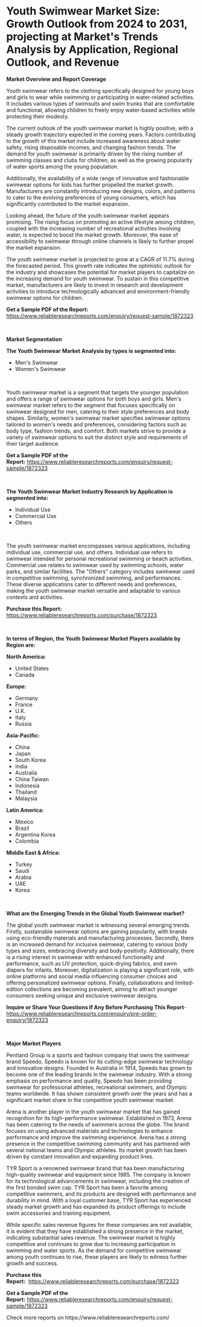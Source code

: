 <p><h1>Youth Swimwear Market Size: Growth Outlook from 2024 to 2031, projecting at Market's Trends Analysis by Application, Regional Outlook, and Revenue</h1></p><p><strong>Market Overview and Report Coverage</strong></p>
<p><p>Youth swimwear refers to the clothing specifically designed for young boys and girls to wear while swimming or participating in water-related activities. It includes various types of swimsuits and swim trunks that are comfortable and functional, allowing children to freely enjoy water-based activities while protecting their modesty.</p><p>The current outlook of the youth swimwear market is highly positive, with a steady growth trajectory expected in the coming years. Factors contributing to the growth of this market include increased awareness about water safety, rising disposable incomes, and changing fashion trends. The demand for youth swimwear is primarily driven by the rising number of swimming classes and clubs for children, as well as the growing popularity of water sports among the young population.</p><p>Additionally, the availability of a wide range of innovative and fashionable swimwear options for kids has further propelled the market growth. Manufacturers are constantly introducing new designs, colors, and patterns to cater to the evolving preferences of young consumers, which has significantly contributed to the market expansion.</p><p>Looking ahead, the future of the youth swimwear market appears promising. The rising focus on promoting an active lifestyle among children, coupled with the increasing number of recreational activities involving water, is expected to boost the market growth. Moreover, the ease of accessibility to swimwear through online channels is likely to further propel the market expansion.</p><p>The youth swimwear market is projected to grow at a CAGR of 11.7% during the forecasted period. This growth rate indicates the optimistic outlook for the industry and showcases the potential for market players to capitalize on the increasing demand for youth swimwear. To sustain in this competitive market, manufacturers are likely to invest in research and development activities to introduce technologically advanced and environment-friendly swimwear options for children.</p></p>
<p><strong>Get a Sample PDF of the Report:</strong> <a href="https://www.reliableresearchreports.com/enquiry/request-sample/1872323">https://www.reliableresearchreports.com/enquiry/request-sample/1872323</a></p>
<p>&nbsp;</p>
<p><strong>Market Segmentation</strong></p>
<p><strong>The Youth Swimwear Market Analysis by types is segmented into:</strong></p>
<p><ul><li>Men's Swimwear</li><li>Women's Swimwear</li></ul></p>
<p>&nbsp;</p>
<p><p>Youth swimwear market is a segment that targets the younger population and offers a range of swimwear options for both boys and girls. Men's swimwear market refers to the segment that focuses specifically on swimwear designed for men, catering to their style preferences and body shapes. Similarly, women's swimwear market specifies swimwear options tailored to women's needs and preferences, considering factors such as body type, fashion trends, and comfort. Both markets strive to provide a variety of swimwear options to suit the distinct style and requirements of their target audience.</p></p>
<p><strong>Get a Sample PDF of the Report:</strong>&nbsp;<a href="https://www.reliableresearchreports.com/enquiry/request-sample/1872323">https://www.reliableresearchreports.com/enquiry/request-sample/1872323</a></p>
<p>&nbsp;</p>
<p><strong>The Youth Swimwear Market Industry Research by Application is segmented into:</strong></p>
<p><ul><li>Individual Use</li><li>Commercial Use</li><li>Others</li></ul></p>
<p>&nbsp;</p>
<p><p>The youth swimwear market encompasses various applications, including individual use, commercial use, and others. Individual use refers to swimwear intended for personal recreational swimming or beach activities. Commercial use relates to swimwear used by swimming schools, water parks, and similar facilities. The "Others" category includes swimwear used in competitive swimming, synchronized swimming, and performances. These diverse applications cater to different needs and preferences, making the youth swimwear market versatile and adaptable to various contexts and activities.</p></p>
<p><strong>Purchase this Report:</strong>&nbsp; <a href="https://www.reliableresearchreports.com/purchase/1872323">https://www.reliableresearchreports.com/purchase/1872323</a></p>
<p>&nbsp;</p>
<p><strong>In terms of Region, the Youth Swimwear Market Players available by Region are:</strong></p>
<p>
    <p> <strong> North America: </strong>
        <ul>
            <li>United States</li>
            <li>Canada</li>
        </ul>
        </p> 
    <p> <strong> Europe: </strong>
        <ul>
            <li>Germany</li>
            <li>France</li>
            <li>U.K.</li>
            <li>Italy</li>
            <li>Russia</li>
        </ul>
        </p> 
    <p> <strong> Asia-Pacific: </strong>
        <ul>
            <li>China</li>
            <li>Japan</li>
            <li>South Korea</li>
            <li>India</li>
            <li>Australia</li>
            <li>China Taiwan</li>
            <li>Indonesia</li>
            <li>Thailand</li>
            <li>Malaysia</li>
        </ul>
        </p> 
    <p> <strong> Latin America: </strong>
        <ul>
            <li>Mexico</li>
            <li>Brazil</li>
            <li>Argentina Korea</li>
            <li>Colombia</li>
        </ul>
        </p> 
    <p> <strong> Middle East & Africa: </strong>
        <ul>
            <li>Turkey</li>
            <li>Saudi</li>
            <li>Arabia</li>
            <li>UAE</li>
            <li>Korea</li>
        </ul>
    </p>
    </p>
<p>&nbsp;</p>
<p><strong>What are the Emerging Trends in the Global Youth Swimwear market?</strong></p>
<p><p>The global youth swimwear market is witnessing several emerging trends. Firstly, sustainable swimwear options are gaining popularity, with brands using eco-friendly materials and manufacturing processes. Secondly, there is an increased demand for inclusive swimwear, catering to various body types and sizes, embracing diversity and body positivity. Additionally, there is a rising interest in swimwear with enhanced functionality and performance, such as UV protection, quick-drying fabrics, and swim diapers for infants. Moreover, digitalization is playing a significant role, with online platforms and social media influencing consumer choices and offering personalized swimwear options. Finally, collaborations and limited-edition collections are becoming prevalent, aiming to attract younger consumers seeking unique and exclusive swimwear designs.</p></p>
<p><strong>Inquire or Share Your Questions If Any Before Purchasing This Report</strong>- <a href="https://www.reliableresearchreports.com/enquiry/pre-order-enquiry/1872323">https://www.reliableresearchreports.com/enquiry/pre-order-enquiry/1872323</a></p>
<p>&nbsp;</p>
<p><strong>Major Market Players</strong></p>
<p><p>Pentland Group is a sports and fashion company that owns the swimwear brand Speedo. Speedo is known for its cutting-edge swimwear technology and innovative designs. Founded in Australia in 1914, Speedo has grown to become one of the leading brands in the swimwear industry. With a strong emphasis on performance and quality, Speedo has been providing swimwear for professional athletes, recreational swimmers, and Olympic teams worldwide. It has shown consistent growth over the years and has a significant market share in the competitive youth swimwear market.</p><p>Arena is another player in the youth swimwear market that has gained recognition for its high-performance swimwear. Established in 1973, Arena has been catering to the needs of swimmers across the globe. The brand focuses on using advanced materials and technologies to enhance performance and improve the swimming experience. Arena has a strong presence in the competitive swimming community and has partnered with several national teams and Olympic athletes. Its market growth has been driven by constant innovation and expanding product lines.</p><p>TYR Sport is a renowned swimwear brand that has been manufacturing high-quality swimwear and equipment since 1985. The company is known for its technological advancements in swimwear, including the creation of the first bonded swim cap. TYR Sport has been a favorite among competitive swimmers, and its products are designed with performance and durability in mind. With a loyal customer base, TYR Sport has experienced steady market growth and has expanded its product offerings to include swim accessories and training equipment.</p><p>While specific sales revenue figures for these companies are not available, it is evident that they have established a strong presence in the market, indicating substantial sales revenue. The swimwear market is highly competitive and continues to grow due to increasing participation in swimming and water sports. As the demand for competitive swimwear among youth continues to rise, these players are likely to witness further growth and success.</p></p>
<p><strong>Purchase this Report:</strong>&nbsp;&nbsp;<a href="https://www.reliableresearchreports.com/purchase/1872323">https://www.reliableresearchreports.com/purchase/1872323</a></p>
<p></p>
<p><strong>Get a Sample PDF of the Report:</strong>&nbsp;<a href="https://www.reliableresearchreports.com/enquiry/request-sample/1872323">https://www.reliableresearchreports.com/enquiry/request-sample/1872323</a></p>
<p>Check more reports on https://www.reliableresearchreports.com/</p>
